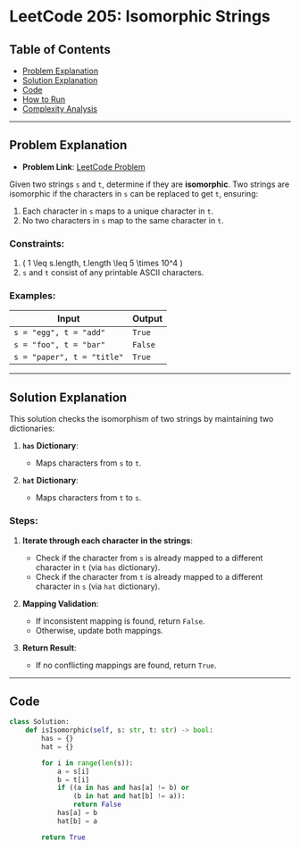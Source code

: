 # LeetCode 205: Isomorphic Strings

## Table of Contents
- [Problem Explanation](#problem-explanation)
- [Solution Explanation](#solution-explanation)
- [Code](#code)
- [How to Run](#how-to-run)
- [Complexity Analysis](#complexity-analysis)

---

## Problem Explanation

- **Problem Link**: [LeetCode Problem](https://leetcode.com/problems/isomorphic-strings/)

Given two strings `s` and `t`, determine if they are **isomorphic**. Two strings are isomorphic if the characters in `s` can be replaced to get `t`, ensuring:

1. Each character in `s` maps to a unique character in `t`.
2. No two characters in `s` map to the same character in `t`.

### Constraints:
1. \( 1 \leq s.length, t.length \leq 5 \times 10^4 \)
2. `s` and `t` consist of any printable ASCII characters.

### Examples:

| Input              | Output  |
|--------------------|---------|
| `s = "egg", t = "add"` | `True`  |
| `s = "foo", t = "bar"` | `False` |
| `s = "paper", t = "title"` | `True`  |

---

## Solution Explanation

This solution checks the isomorphism of two strings by maintaining two dictionaries:

1. **`has` Dictionary**:
   - Maps characters from `s` to `t`.

2. **`hat` Dictionary**:
   - Maps characters from `t` to `s`.

### Steps:

1. **Iterate through each character in the strings**:
   - Check if the character from `s` is already mapped to a different character in `t` (via `has` dictionary).
   - Check if the character from `t` is already mapped to a different character in `s` (via `hat` dictionary).

2. **Mapping Validation**:
   - If inconsistent mapping is found, return `False`.
   - Otherwise, update both mappings.

3. **Return Result**:
   - If no conflicting mappings are found, return `True`.

---

## Code

```python
class Solution:
    def isIsomorphic(self, s: str, t: str) -> bool:
        has = {}
        hat = {}

        for i in range(len(s)):
            a = s[i]
            b = t[i]
            if ((a in has and has[a] != b) or  
                (b in hat and hat[b] != a)):
                return False
            has[a] = b
            hat[b] = a

        return True
